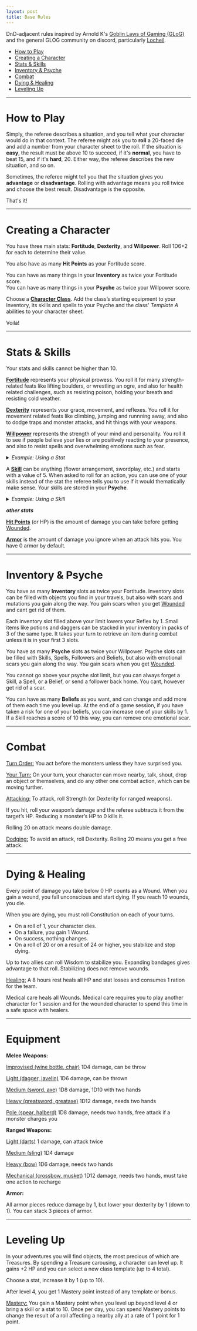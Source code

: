 ```yaml
---
layout: post
title: Base Rules
---
```


DnD-adjacent rules inspired by Arnold K's [Goblin Laws of Gaming (GLoG)](http://goblinpunch.blogspot.com/2020/04/lair-of-lamb-final.html) and the general GLOG community on discord, particularly [Locheil](https://nothicseye.blogspot.com/).

- [How to Play](#how-to-play)
- [Creating a Character](#creating-a-character)
- [Stats & Skills](#stats--skills)
- [Inventory & Psyche](#inventory--psyche)
- [Combat](#combat)
- [Dying & Healing](#dying--healing)
- [Leveling Up](#leveling-up)

---

# **How to Play**

Simply, the referee describes a situation, and you tell what your character would do in that context. The referee might ask you to **roll** a 20-faced die and add a number from your character sheet to the roll. If the situation is **easy**, the result must be above 10 to succeed, if it's **normal**, you have to beat 15, and if it's **hard**, 20. Either way, the referee describes the new situation, and so on. 

Sometimes, the referee might tell you that the situation gives you **advantage** or **disadvantage**. Rolling with advantage means you roll twice and choose the best result. Disadvantage is the opposite.

That's it!

---

# **Creating a Character**

You have three main stats: **Fortitude**, **Dexterity**, and **Willpower**. Roll 1D6+2 for each to determine their value.

You also have as many **Hit Points** as your Fortitude score.

You can have as many things in your **Inventory** as twice your Fortitude score. <br>
You can have as many things in your **Psyche** as twice your Willpower score.

Choose a [**Character Class**](https://saltygoo.github.io/classes/). Add the class’s starting equipment to your Inventory, its skills and spells to your Psyche and the class' _Template A_ abilities to your character sheet.

Voilà!

---

# Stats & Skills

Your stats and skills cannot be higher than 10.

<ins>**Fortitude**</ins> represents your physical prowess. You roll it for many strength-related feats like lifting boulders, or wrestling an ogre, and also for health related challenges, such as resisting poison, holding your breath and resisting cold weather.

<ins>**Dexterity**</ins> represents your grace, movement, and reflexes. You roll it for movement related feats like climbing, jumping and runnning away, and also to dodge traps and monster attacks, and hit things with your weapons.

<ins>**Willpower**</ins> represents the strength of your mind and personality. You roll it to see if people believe your lies or are positively reacting to your presence, and also to resist spells and overwhelming emotions such as fear.

<details markdown="1">
<summary><i>Example: Using a Stat</i></summary>
*Beau is running away from a troll. He rolls a D20 and adds his Dexterity for a total of 17. This is higher than 15 and means that Beau is out of reach in another location of his choice. However, Gretchen, Beau's ally, rolled 12. That means she hasn't escaped the troll, and both of them will have to keep fighting in the next room in the dungeon.*
</details>

A <ins>**Skill**</ins> can be anything (flower arrangement, swordplay, etc.) and starts with a value of 5. When asked to roll for an action, you can use one of your skills instead of the stat the referee tells you to use if it would thematically make sense. Your skills are stored in your **Psyche**.

<details markdown="1">
<summary><i>Example: Using a Skill</i></summary>
*Beau has 3 points of Willpower and 5 points of a skill named "Swamp Dweller". When trying to parley with a troll, the referee asks him to roll Willpower, but Beau argues that his Swamp Dweller skill makes as much sense to use. The referee agrees and Beau adds 5 to his roll instead of 3.*
</details>

***other stats***

<ins>**Hit Points**</ins> (or HP) is the amount of damage you can take before getting [Wounded](#dying--healing).

<ins>**Armor**</ins> is the amount of damage you ignore when an attack hits you. You have 0 armor by default.

---

# Inventory & Psyche

You have as many **Inventory** slots as twice your Fortitude. Inventory slots can be filled with objects you find in your travels, but also with scars and mutations you gain along the way. You gain scars when you get [Wounded](#dying--healing) and cant get rid of them.

Each inventory slot filled above your limit lowers your Reflex by 1. Small items like potions and daggers can be stacked in your inventory in packs of 3 of the same type. It takes your turn to retrieve an item during combat unless it is in your first 3 slots.

You have as many **Psyche** slots as twice your Willpower. Psyche slots can be filled with Skills, Spells, Followers and Beliefs, but also with emotional scars you gain along the way. You gain scars when you get [Wounded](#dying--healing).

You cannot go above your psyche slot limit, but you can always forget a Skill, a Spell, or a Belief, or send a follower back home. You cant, however get rid of a scar.

You can have as many **Beliefs** as you want, and can change and add more of them each time you level up. At the end of a game session, if you have taken a risk for one of your beliefs, you can increase one of your skills by 1. If a Skill reaches a score of 10 this way, you can remove one emotional scar.

---

# Combat

<ins>Turn Order:</ins> You act before the monsters unless they have surprised you.

<ins>Your Turn:</ins> On your turn, your character can move nearby, talk, shout, drop an object or themselves, and do any other one combat action, which can be moving further.

<ins>Attacking:</ins> To attack, roll Strength (or Dexterity for ranged weapons).

If you hit, roll your weapon’s damage and the referee subtracts it from the target’s HP. Reducing a monster’s HP to 0 kills it.

Rolling 20 on attack means double damage.

<ins>Dodging:</ins> To avoid an attack, roll Dexterity. Rolling 20 means you get a free attack.

---

# Dying & Healing

Every point of damage you take below 0 HP counts as a Wound. When you gain a wound, you fall unconscious and start dying. If you reach 10 wounds, you die.

When you are dying, you must roll Constitution on each of your turns.
- On a roll of 1, your character dies.
- On a failure, you gain 1 Wound.
- On success, nothing changes.
- On a roll of 20 or on a result of 24 or higher, you stabilize and stop dying.

Up to two allies can roll Wisdom to stabilize you. Expanding bandages gives advantage to that roll. Stabilizing does not remove wounds.

<ins>Healing:</ins> A 8 hours rest heals all HP and stat losses and consumes 1 ration for the team.

Medical care heals all Wounds. Medical care requires you to play another character for 1 session and for the wounded character to spend this time in a safe space with healers.

---

# Equipment

**Melee Weapons:**

<ins>Improvised (wine bottle, chair)</ins>
1D4 damage, can be throw

<ins>Light (dagger, javelin)</ins>
1D6 damage, can be thrown

<ins>Medium (sword, axe)</ins>
1D8 damage, 1D10 with two hands

<ins>Heavy (greatsword, greataxe)</ins>
1D12 damage, needs two hands

<ins>Pole (spear, halberd)</ins>
1D8 damage, needs two hands,
free attack if a monster charges you

**Ranged Weapons:**

<ins>Light (darts)</ins>
1 damage, can attack twice

<ins>Medium (sling)</ins>
1D4 damage

<ins>Heavy (bow)</ins>
1D6 damage, needs two hands

<ins>Mechanical (crossbow, musket)</ins>
1D12 damage, needs two hands,
must take one action to recharge

**Armor:**

All armor pieces reduce damage by 1, but lower your dexterity by 1 (down to 1). You can stack 3 pieces of armor.

---

# Leveling Up

In your adventures you will find objects, the most precious of which are Treasures. By spending a Treasure carousing, a character can level up. It gains +2 HP and you can select a new class template (up to 4 total).

Choose a stat, increase it by 1 (up to 10).

After level 4, you get 1 Mastery point instead of any template or bonus.

<ins>Mastery:</ins> You gain a Mastery point when you level up beyond level 4 or bring a skill or a stat to 10. Once per day, you can spend Mastery points to change the result of a roll affecting a nearby ally at a rate of 1 point for 1 point.
